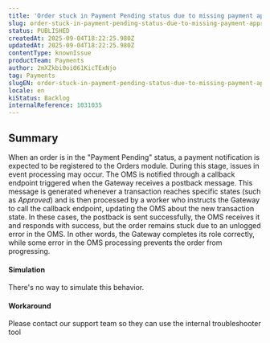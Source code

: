 ```yaml
---
title: 'Order stuck in Payment Pending status due to missing payment approved notification'
slug: order-stuck-in-payment-pending-status-due-to-missing-payment-approved-notification
status: PUBLISHED
createdAt: 2025-09-04T18:22:25.980Z
updatedAt: 2025-09-04T18:22:25.980Z
contentType: knownIssue
productTeam: Payments
author: 2mXZkbi0oi061KicTExNjo
tag: Payments
slugEN: order-stuck-in-payment-pending-status-due-to-missing-payment-approved-notification
locale: en
kiStatus: Backlog
internalReference: 1031035
---
```


## Summary



When an order is in the "Payment Pending" status, a payment notification is expected to be registered to the Orders module. During this stage, issues in event processing may occur.
The OMS is notified through a callback endpoint triggered when the Gateway receives a postback message. This message is generated whenever a transaction reaches specific states (such as _Approved_) and is then processed by a worker who instructs the Gateway to call the callback endpoint, updating the OMS about the new transaction state.
In these cases, the postback is sent successfully, the OMS receives it and responds with success, but the order remains stuck due to an unlogged error in the OMS.
In other words, the Gateway completes its role correctly, while some error in the OMS processing prevents the order from progressing.


#### Simulation



There's no way to simulate this behavior.


#### Workaround



Please contact our support team so they can use the internal troubleshooter tool




